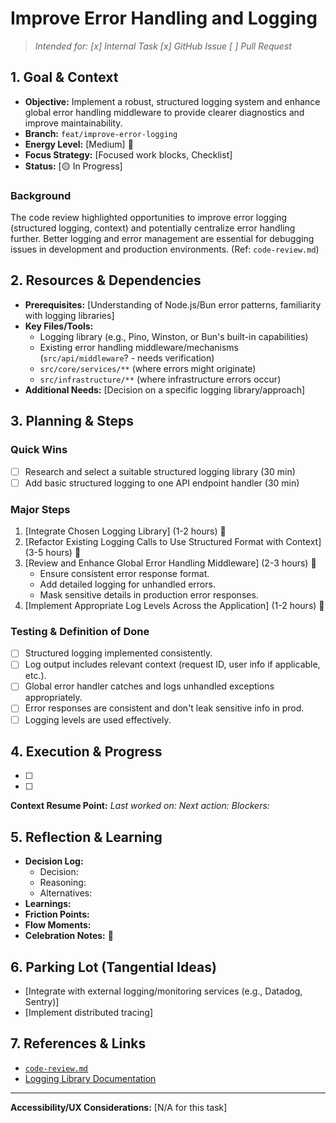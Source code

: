 # Improve Error Handling and Logging

> _Intended for: [x] Internal Task  [x] GitHub Issue  [ ] Pull Request_

## 1. Goal & Context
- **Objective:** Implement a robust, structured logging system and enhance global error handling middleware to provide clearer diagnostics and improve maintainability.
- **Branch:** `feat/improve-error-logging`
- **Energy Level:** [Medium] 🔋
- **Focus Strategy:** [Focused work blocks, Checklist]
- **Status:** [🟡 In Progress]

### Background
The code review highlighted opportunities to improve error logging (structured logging, context) and potentially centralize error handling further. Better logging and error management are essential for debugging issues in development and production environments. (Ref: `code-review.md`)

## 2. Resources & Dependencies
- **Prerequisites:** [Understanding of Node.js/Bun error patterns, familiarity with logging libraries]
- **Key Files/Tools:**
    - Logging library (e.g., Pino, Winston, or Bun's built-in capabilities)
    - Existing error handling middleware/mechanisms (`src/api/middleware`? - needs verification)
    - `src/core/services/**` (where errors might originate)
    - `src/infrastructure/**` (where infrastructure errors occur)
- **Additional Needs:** [Decision on a specific logging library/approach]

## 3. Planning & Steps
### Quick Wins
- [ ] Research and select a suitable structured logging library (30 min)
- [ ] Add basic structured logging to one API endpoint handler (30 min)

### Major Steps
1. [Integrate Chosen Logging Library] (1-2 hours) 🎯
2. [Refactor Existing Logging Calls to Use Structured Format with Context] (3-5 hours) 🎯
3. [Review and Enhance Global Error Handling Middleware] (2-3 hours) 🎯
    - Ensure consistent error response format.
    - Add detailed logging for unhandled errors.
    - Mask sensitive details in production error responses.
4. [Implement Appropriate Log Levels Across the Application] (1-2 hours) 🎯

### Testing & Definition of Done
- [ ] Structured logging implemented consistently.
- [ ] Log output includes relevant context (request ID, user info if applicable, etc.).
- [ ] Global error handler catches and logs unhandled exceptions appropriately.
- [ ] Error responses are consistent and don't leak sensitive info in prod.
- [ ] Logging levels are used effectively.

## 4. Execution & Progress
- [ ] [Step/Task]: [Progress/Notes]
- [ ] [Step/Task]: [Progress/Notes]

**Context Resume Point:**
_Last worked on:_
_Next action:_
_Blockers:_

## 5. Reflection & Learning
- **Decision Log:**
  - Decision:
  - Reasoning:
  - Alternatives:
- **Learnings:**
- **Friction Points:**
- **Flow Moments:**
- **Celebration Notes:** 🎉

## 6. Parking Lot (Tangential Ideas)
- [Integrate with external logging/monitoring services (e.g., Datadog, Sentry)]
- [Implement distributed tracing]

## 7. References & Links
- [`code-review.md`](./code-review.md)
- [Logging Library Documentation](URL)

---

**Accessibility/UX Considerations:**
[N/A for this task] 